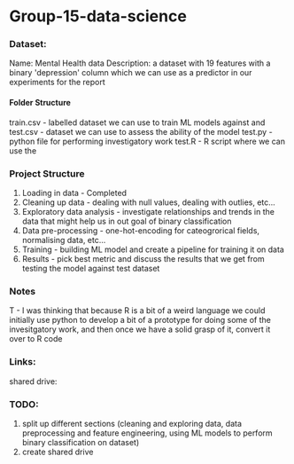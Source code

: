 # Group-15-data-science


### Dataset:
Name: Mental Health data
Description: a dataset with 19 features with a binary 'depression' column which we can use as a predictor in our experiments for the report

#### Folder Structure
train.csv - labelled dataset we can use to train ML models against and 
test.csv - dataset we can use to assess the ability of the model
test.py - python file for performing investigatory work
test.R - R script where we can use the 

### Project Structure
1. Loading in data - Completed
2. Cleaning up data - dealing with null values, dealing with outlies, etc...
3. Exploratory data analysis - investigate relationships and trends in the data that might help us in out goal of binary classification 
4. Data pre-processing - one-hot-encoding for cateogrorical fields, normalising data, etc...
5. Training - building ML model and create a pipeline for training it on data
6. Results - pick best metric and discuss the results that we get from testing the model against test dataset

### Notes
T - I was thinking that because R is a bit of a weird language we could initially use python to develop a bit of a prototype for doing some of the invesitgatory work, and then once we have a solid grasp of it, convert it over to R code 


### Links:
shared drive: 

### TODO:
1. split up different sections (cleaning and exploring data, data preprocessing and feature engineering, using ML models to perform binary classification on dataset)
2. create shared drive


